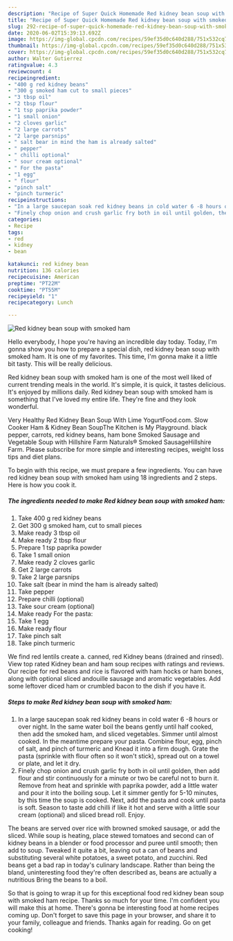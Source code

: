 ```yaml
---
description: "Recipe of Super Quick Homemade Red kidney bean soup with smoked ham"
title: "Recipe of Super Quick Homemade Red kidney bean soup with smoked ham"
slug: 292-recipe-of-super-quick-homemade-red-kidney-bean-soup-with-smoked-ham
date: 2020-06-02T15:39:13.692Z
image: https://img-global.cpcdn.com/recipes/59ef35d0c640d288/751x532cq70/red-kidney-bean-soup-with-smoked-ham-recipe-main-photo.jpg
thumbnail: https://img-global.cpcdn.com/recipes/59ef35d0c640d288/751x532cq70/red-kidney-bean-soup-with-smoked-ham-recipe-main-photo.jpg
cover: https://img-global.cpcdn.com/recipes/59ef35d0c640d288/751x532cq70/red-kidney-bean-soup-with-smoked-ham-recipe-main-photo.jpg
author: Walter Gutierrez
ratingvalue: 4.3
reviewcount: 4
recipeingredient:
- "400 g red kidney beans"
- "300 g smoked ham cut to small pieces"
- "3 tbsp oil"
- "2 tbsp flour"
- "1 tsp paprika powder"
- "1 small onion"
- "2 cloves garlic"
- "2 large carrots"
- "2 large parsnips"
- " salt bear in mind the ham is already salted"
- " pepper"
- " chilli optional"
- " sour cream optional"
- " For the pasta"
- "1 egg"
- " flour"
- "pinch salt"
- "pinch turmeric"
recipeinstructions:
- "In a large saucepan soak red kidney beans in cold water 6 -8 hours or over night. In the same water boil the beans gently until half cooked, then add the smoked ham, and sliced vegetables. Simmer until almost cooked. In the meantime prepare your pasta. Combine flour, egg, pinch of salt, and pinch of turmeric and Knead it into a firm dough. Grate the pasta (sprinkle with flour often so it won&#39;t stick), spread out on a towel or plate, and let it dry."
- "Finely chop onion and crush garlic fry both in oil until golden, then add flour and stir continuously for a minute or two be careful not to burn it. Remove from heat and sprinkle with paprika powder, add a little water and pour it into the boiling soup. Let it simmer gently for 5-10 minutes, by this time the soup is cooked. Next, add the pasta and cook until pasta is soft. Season to taste add chilli if like it hot and serve with a little sour cream (optional) and sliced bread roll. Enjoy."
categories:
- Recipe
tags:
- red
- kidney
- bean

katakunci: red kidney bean 
nutrition: 136 calories
recipecuisine: American
preptime: "PT22M"
cooktime: "PT55M"
recipeyield: "1"
recipecategory: Lunch

---
```



![Red kidney bean soup with smoked ham](https://img-global.cpcdn.com/recipes/59ef35d0c640d288/751x532cq70/red-kidney-bean-soup-with-smoked-ham-recipe-main-photo.jpg)

Hello everybody, I hope you're having an incredible day today. Today, I'm gonna show you how to prepare a special dish, red kidney bean soup with smoked ham. It is one of my favorites. This time, I'm gonna make it a little bit tasty. This will be really delicious.

Red kidney bean soup with smoked ham is one of the most well liked of current trending meals in the world. It's simple, it is quick, it tastes delicious. It's enjoyed by millions daily. Red kidney bean soup with smoked ham is something that I've loved my entire life. They're fine and they look wonderful.

Very Healthy Red Kidney Bean Soup With Lime YogurtFood.com. Slow Cooker Ham &amp; Kidney Bean SoupThe Kitchen is My Playground. black pepper, carrots, red kidney beans, ham bone Smoked Sausage and Vegetable Soup with Hillshire Farm Naturals® Smoked SausageHillshire Farm. Please subscribe for more simple and interesting recipes, weight loss tips and diet plans.


To begin with this recipe, we must prepare a few ingredients. You can have red kidney bean soup with smoked ham using 18 ingredients and 2 steps. Here is how you cook it.

<!--inarticleads1-->

##### The ingredients needed to make Red kidney bean soup with smoked ham:

1. Take 400 g red kidney beans
1. Get 300 g smoked ham, cut to small pieces
1. Make ready 3 tbsp oil
1. Make ready 2 tbsp flour
1. Prepare 1 tsp paprika powder
1. Take 1 small onion
1. Make ready 2 cloves garlic
1. Get 2 large carrots
1. Take 2 large parsnips
1. Take  salt (bear in mind the ham is already salted)
1. Take  pepper
1. Prepare  chilli (optional)
1. Take  sour cream (optional)
1. Make ready  For the pasta:
1. Take 1 egg
1. Make ready  flour
1. Take pinch salt
1. Take pinch turmeric


We find red lentils create a. canned, red Kidney beans (drained and rinsed). View top rated Kidney bean and ham soup recipes with ratings and reviews. Our recipe for red beans and rice is flavored with ham hocks or ham bones, along with optional sliced andouille sausage and aromatic vegetables. Add some leftover diced ham or crumbled bacon to the dish if you have it. 

<!--inarticleads2-->

##### Steps to make Red kidney bean soup with smoked ham:

1. In a large saucepan soak red kidney beans in cold water 6 -8 hours or over night. In the same water boil the beans gently until half cooked, then add the smoked ham, and sliced vegetables. Simmer until almost cooked. In the meantime prepare your pasta. Combine flour, egg, pinch of salt, and pinch of turmeric and Knead it into a firm dough. Grate the pasta (sprinkle with flour often so it won&#39;t stick), spread out on a towel or plate, and let it dry.
1. Finely chop onion and crush garlic fry both in oil until golden, then add flour and stir continuously for a minute or two be careful not to burn it. Remove from heat and sprinkle with paprika powder, add a little water and pour it into the boiling soup. Let it simmer gently for 5-10 minutes, by this time the soup is cooked. Next, add the pasta and cook until pasta is soft. Season to taste add chilli if like it hot and serve with a little sour cream (optional) and sliced bread roll. Enjoy.


The beans are served over rice with browned smoked sausage, or add the sliced. While soup is heating, place stewed tomatoes and second can of kidney beans in a blender or food processor and puree until smooth; then add to soup. Tweaked it quite a bit, leaving out a can of beans and substituting several white potatoes, a sweet potato, and zucchini. Red beans get a bad rap in today&#39;s culinary landscape. Rather than being the bland, uninteresting food they&#39;re often described as, beans are actually a nutritious Bring the beans to a boil. 

So that is going to wrap it up for this exceptional food red kidney bean soup with smoked ham recipe. Thanks so much for your time. I'm confident you will make this at home. There's gonna be interesting food at home recipes coming up. Don't forget to save this page in your browser, and share it to your family, colleague and friends. Thanks again for reading. Go on get cooking!
